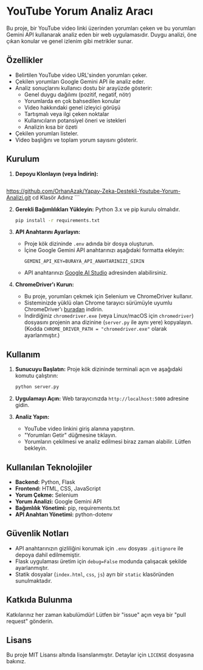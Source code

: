 # YouTube Yorum Analiz Aracı

Bu proje, bir YouTube video linki üzerinden yorumları çeken ve bu yorumları Gemini API kullanarak analiz eden bir web uygulamasıdır. Duygu analizi, öne çıkan konular ve genel izlenim gibi metrikler sunar.

## Özellikler

*   Belirtilen YouTube video URL'sinden yorumları çeker.
*   Çekilen yorumları Google Gemini API ile analiz eder.
*   Analiz sonuçlarını kullanıcı dostu bir arayüzde gösterir:
    *   Genel duygu dağılımı (pozitif, negatif, nötr)
    *   Yorumlarda en çok bahsedilen konular
    *   Video hakkındaki genel izleyici görüşü
    *   Tartışmalı veya ilgi çeken noktalar
    *   Kullanıcıların potansiyel öneri ve istekleri
    *   Analizin kısa bir özeti
*   Çekilen yorumları listeler.
*   Video başlığını ve toplam yorum sayısını gösterir.

## Kurulum

1.  **Depoyu Klonlayın (veya İndirin):**
    ```bash
   https://github.com/OrhanAzak/Yapay-Zeka-Destekli-Youtube-Yorum-Analizi.git
    cd Klasör Adınız
    ```

2.  **Gerekli Bağımlılıkları Yükleyin:**
    Python 3.x ve pip kurulu olmalıdır.
    ```bash
    pip install -r requirements.txt
    ```

3.  **API Anahtarını Ayarlayın:**
    *   Proje kök dizininde `.env` adında bir dosya oluşturun.
    *   İçine Google Gemini API anahtarınızı aşağıdaki formatta ekleyin:
        ```
        GEMINI_API_KEY=BURAYA_API_ANAHTARINIZI_GIRIN
        ```
    *   API anahtarınızı [Google AI Studio](https://aistudio.google.com/app/apikey) adresinden alabilirsiniz.

4.  **ChromeDriver'ı Kurun:**
    *   Bu proje, yorumları çekmek için Selenium ve ChromeDriver kullanır.
    *   Sisteminizde yüklü olan Chrome tarayıcı sürümüyle uyumlu ChromeDriver'ı [buradan](https://chromedriver.chromium.org/downloads) indirin.
    *   İndirdiğiniz `chromedriver.exe` (veya Linux/macOS için `chromedriver`) dosyasını projenin ana dizinine (`server.py` ile aynı yere) kopyalayın. (Kodda `CHROME_DRIVER_PATH = "chromedriver.exe"` olarak ayarlanmıştır.)

## Kullanım

1.  **Sunucuyu Başlatın:**
    Proje kök dizininde terminali açın ve aşağıdaki komutu çalıştırın:
    ```bash
    python server.py
    ```

2.  **Uygulamayı Açın:**
    Web tarayıcınızda `http://localhost:5000` adresine gidin.

3.  **Analiz Yapın:**
    *   YouTube video linkini giriş alanına yapıştırın.
    *   "Yorumları Getir" düğmesine tıklayın.
    *   Yorumların çekilmesi ve analiz edilmesi biraz zaman alabilir. Lütfen bekleyin.

## Kullanılan Teknolojiler

*   **Backend:** Python, Flask
*   **Frontend:** HTML, CSS, JavaScript
*   **Yorum Çekme:** Selenium
*   **Yorum Analizi:** Google Gemini API
*   **Bağımlılık Yönetimi:** pip, requirements.txt
*   **API Anahtarı Yönetimi:** python-dotenv

## Güvenlik Notları

*   API anahtarınızın gizliliğini korumak için `.env` dosyası `.gitignore` ile depoya dahil edilmemiştir.
*   Flask uygulaması üretim için `debug=False` modunda çalışacak şekilde ayarlanmıştır.
*   Statik dosyalar (`index.html`, `css`, `js`) ayrı bir `static` klasöründen sunulmaktadır.

## Katkıda Bulunma

Katkılarınız her zaman kabulümdür! Lütfen bir "issue" açın veya bir "pull request" gönderin.

## Lisans

Bu proje MIT Lisansı altında lisanslanmıştır. Detaylar için `LICENSE` dosyasına bakınız. 

